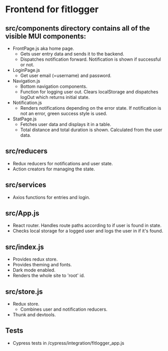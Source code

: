 # Frontend for fitlogger

## src/components directory contains all of the visible MUI components:
- FrontPage.js aka home page.
  - Gets user entry data and sends it to the backend.
  - Dispatches notification forward. Notification is shown if successful or not.
- LoginPage.js
  - Get user email (=username) and password.
- Navigation.js
  - Bottom navigation components.
  - Function for logging user out. Clears localStorage and dispatches logOut which returns initial state.
- Notification.js
  - Renders notifications depending on the error state. If notification is not an error, green success style is used.
- StatPage.js
  - Fetches user data and displays it in a table.
  - Total distance and total duration is shown. Calculated from the user data.

## src/reducers
- Redux reducers for notifications and user state.
- Action creators for managing the state.

## src/services
- Axios functions for entries and login.

## src/App.js
- React router. Handles route paths according to if user is found in state.
- Checks local storage for a logged user and logs the user in if it's found.

## src/index.js
- Provides redux store.
- Provides theming and fonts.
- Dark mode enabled.
- Renders the whole site to 'root' id.

## src/store.js
- Redux store.
  - Combines user and notification reducers.
- Thunk and devtools.

## Tests
- Cypress tests in /cypress/integration/fitlogger_app.js